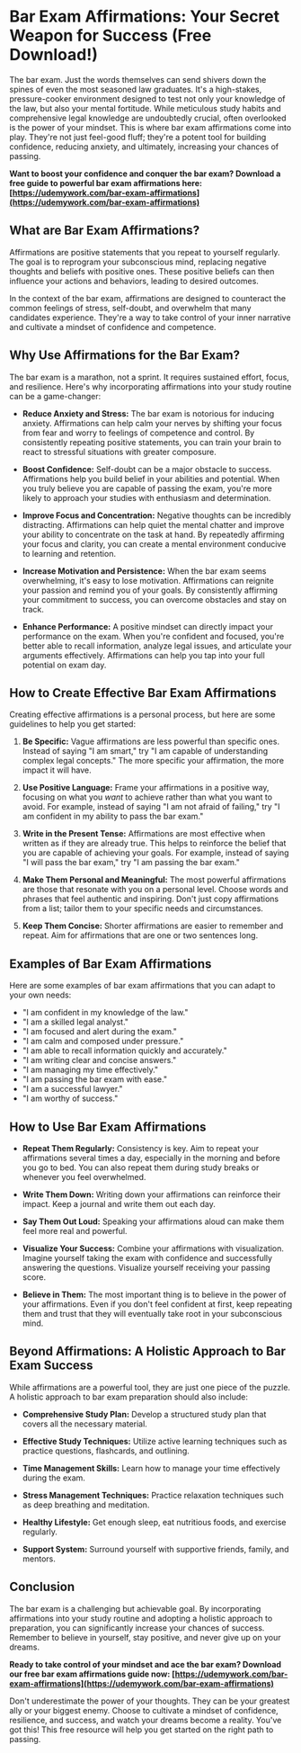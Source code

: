 # Bar Exam Affirmations: Your Secret Weapon for Success (Free Download!)

The bar exam. Just the words themselves can send shivers down the spines of even the most seasoned law graduates. It's a high-stakes, pressure-cooker environment designed to test not only your knowledge of the law, but also your mental fortitude. While meticulous study habits and comprehensive legal knowledge are undoubtedly crucial, often overlooked is the power of your mindset. This is where bar exam affirmations come into play. They're not just feel-good fluff; they're a potent tool for building confidence, reducing anxiety, and ultimately, increasing your chances of passing.

**Want to boost your confidence and conquer the bar exam? Download a free guide to powerful bar exam affirmations here: [https://udemywork.com/bar-exam-affirmations](https://udemywork.com/bar-exam-affirmations)**

## What are Bar Exam Affirmations?

Affirmations are positive statements that you repeat to yourself regularly. The goal is to reprogram your subconscious mind, replacing negative thoughts and beliefs with positive ones. These positive beliefs can then influence your actions and behaviors, leading to desired outcomes.

In the context of the bar exam, affirmations are designed to counteract the common feelings of stress, self-doubt, and overwhelm that many candidates experience. They're a way to take control of your inner narrative and cultivate a mindset of confidence and competence.

## Why Use Affirmations for the Bar Exam?

The bar exam is a marathon, not a sprint. It requires sustained effort, focus, and resilience. Here's why incorporating affirmations into your study routine can be a game-changer:

*   **Reduce Anxiety and Stress:** The bar exam is notorious for inducing anxiety. Affirmations can help calm your nerves by shifting your focus from fear and worry to feelings of competence and control. By consistently repeating positive statements, you can train your brain to react to stressful situations with greater composure.

*   **Boost Confidence:** Self-doubt can be a major obstacle to success. Affirmations help you build belief in your abilities and potential. When you truly believe you are capable of passing the exam, you're more likely to approach your studies with enthusiasm and determination.

*   **Improve Focus and Concentration:** Negative thoughts can be incredibly distracting. Affirmations can help quiet the mental chatter and improve your ability to concentrate on the task at hand. By repeatedly affirming your focus and clarity, you can create a mental environment conducive to learning and retention.

*   **Increase Motivation and Persistence:** When the bar exam seems overwhelming, it's easy to lose motivation. Affirmations can reignite your passion and remind you of your goals. By consistently affirming your commitment to success, you can overcome obstacles and stay on track.

*   **Enhance Performance:** A positive mindset can directly impact your performance on the exam. When you're confident and focused, you're better able to recall information, analyze legal issues, and articulate your arguments effectively. Affirmations can help you tap into your full potential on exam day.

## How to Create Effective Bar Exam Affirmations

Creating effective affirmations is a personal process, but here are some guidelines to help you get started:

1.  **Be Specific:** Vague affirmations are less powerful than specific ones. Instead of saying "I am smart," try "I am capable of understanding complex legal concepts." The more specific your affirmation, the more impact it will have.

2.  **Use Positive Language:** Frame your affirmations in a positive way, focusing on what you *want* to achieve rather than what you want to avoid. For example, instead of saying "I am not afraid of failing," try "I am confident in my ability to pass the bar exam."

3.  **Write in the Present Tense:** Affirmations are most effective when written as if they are already true. This helps to reinforce the belief that you are capable of achieving your goals. For example, instead of saying "I will pass the bar exam," try "I am passing the bar exam."

4.  **Make Them Personal and Meaningful:** The most powerful affirmations are those that resonate with you on a personal level. Choose words and phrases that feel authentic and inspiring. Don't just copy affirmations from a list; tailor them to your specific needs and circumstances.

5.  **Keep Them Concise:** Shorter affirmations are easier to remember and repeat. Aim for affirmations that are one or two sentences long.

## Examples of Bar Exam Affirmations

Here are some examples of bar exam affirmations that you can adapt to your own needs:

*   "I am confident in my knowledge of the law."
*   "I am a skilled legal analyst."
*   "I am focused and alert during the exam."
*   "I am calm and composed under pressure."
*   "I am able to recall information quickly and accurately."
*   "I am writing clear and concise answers."
*   "I am managing my time effectively."
*   "I am passing the bar exam with ease."
*   "I am a successful lawyer."
*   "I am worthy of success."

## How to Use Bar Exam Affirmations

*   **Repeat Them Regularly:** Consistency is key. Aim to repeat your affirmations several times a day, especially in the morning and before you go to bed. You can also repeat them during study breaks or whenever you feel overwhelmed.

*   **Write Them Down:** Writing down your affirmations can reinforce their impact. Keep a journal and write them out each day.

*   **Say Them Out Loud:** Speaking your affirmations aloud can make them feel more real and powerful.

*   **Visualize Your Success:** Combine your affirmations with visualization. Imagine yourself taking the exam with confidence and successfully answering the questions. Visualize yourself receiving your passing score.

*   **Believe in Them:** The most important thing is to believe in the power of your affirmations. Even if you don't feel confident at first, keep repeating them and trust that they will eventually take root in your subconscious mind.

## Beyond Affirmations: A Holistic Approach to Bar Exam Success

While affirmations are a powerful tool, they are just one piece of the puzzle. A holistic approach to bar exam preparation should also include:

*   **Comprehensive Study Plan:** Develop a structured study plan that covers all the necessary material.

*   **Effective Study Techniques:** Utilize active learning techniques such as practice questions, flashcards, and outlining.

*   **Time Management Skills:** Learn how to manage your time effectively during the exam.

*   **Stress Management Techniques:** Practice relaxation techniques such as deep breathing and meditation.

*   **Healthy Lifestyle:** Get enough sleep, eat nutritious foods, and exercise regularly.

*   **Support System:** Surround yourself with supportive friends, family, and mentors.

## Conclusion

The bar exam is a challenging but achievable goal. By incorporating affirmations into your study routine and adopting a holistic approach to preparation, you can significantly increase your chances of success. Remember to believe in yourself, stay positive, and never give up on your dreams.

**Ready to take control of your mindset and ace the bar exam? Download our free bar exam affirmations guide now: [https://udemywork.com/bar-exam-affirmations](https://udemywork.com/bar-exam-affirmations)**

Don't underestimate the power of your thoughts. They can be your greatest ally or your biggest enemy. Choose to cultivate a mindset of confidence, resilience, and success, and watch your dreams become a reality. You've got this! This free resource will help you get started on the right path to passing.
